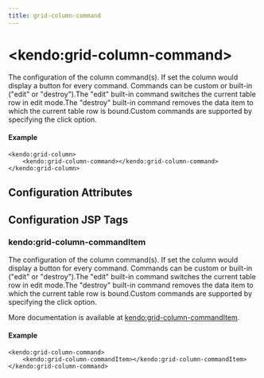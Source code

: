 ```yaml
---
title: grid-column-command
---
```


# \<kendo:grid-column-command\>

The configuration of the column command(s). If set the column would display a button for every command. Commands can be custom or built-in ("edit" or "destroy").The "edit" built-in command switches the current table row in edit mode.The "destroy" built-in command removes the data item to which the current table row is bound.Custom commands are supported by specifying the click option.

#### Example
    <kendo:grid-column>
        <kendo:grid-column-command></kendo:grid-column-command>
    </kendo:grid-column>

## Configuration Attributes


##  Configuration JSP Tags

### kendo:grid-column-commandItem

The configuration of the column command(s). If set the column would display a button for every command. Commands can be custom or built-in ("edit" or "destroy").The "edit" built-in command switches the current table row in edit mode.The "destroy" built-in command removes the data item to which the current table row is bound.Custom commands are supported by specifying the click option.

More documentation is available at [kendo:grid-column-commandItem](/kendo-ui/api/wrappers/jsp/grid/column-commanditem).

#### Example

    <kendo:grid-column-command>
        <kendo:grid-column-commandItem></kendo:grid-column-commandItem>
    </kendo:grid-column-command>

